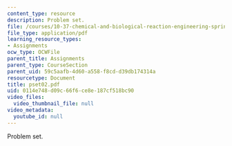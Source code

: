 ```yaml
---
content_type: resource
description: Problem set.
file: /courses/10-37-chemical-and-biological-reaction-engineering-spring-2007/0114e748d09c66f6ce8e187cf518bc90_pset02.pdf
file_type: application/pdf
learning_resource_types:
- Assignments
ocw_type: OCWFile
parent_title: Assignments
parent_type: CourseSection
parent_uid: 59c5aafb-4d60-a558-f8cd-d39db174314a
resourcetype: Document
title: pset02.pdf
uid: 0114e748-d09c-66f6-ce8e-187cf518bc90
video_files:
  video_thumbnail_file: null
video_metadata:
  youtube_id: null
---
```

Problem set.

